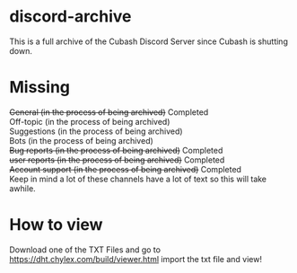 # discord-archive
This is a full archive of the Cubash Discord Server since Cubash is shutting down.
# Missing
~~General (in the process of being archived)~~ Completed
<br>
Off-topic (in the process of being archived)
<br>
Suggestions (in the process of being archived)
<br>
Bots (in the process of being archived)
<br>
~~Bug reports (in the process of being archived)~~ Completed
<br>
~~user reports (in the process of being archived)~~ Completed
<br>
~~Account support (in the process of being archived)~~ Completed
<br>
Keep in mind a lot of these channels have a lot of text so this will take awhile.

# How to view
Download one of the TXT Files and go to https://dht.chylex.com/build/viewer.html import the txt file and view!
